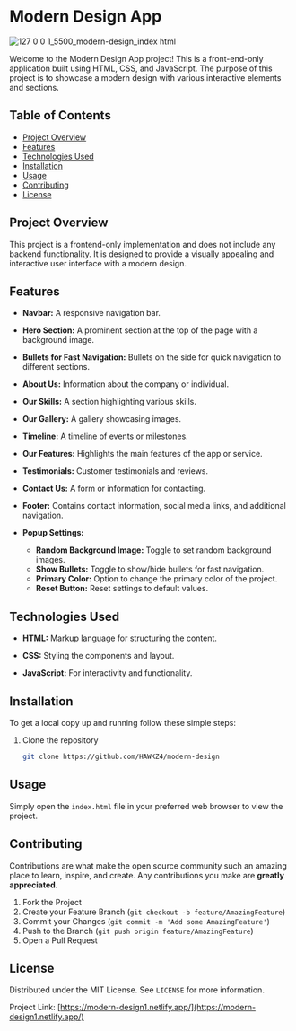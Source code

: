 # Modern Design App

![127 0 0 1_5500_modern-design_index html](https://github.com/HAWKZ4/modern-design/assets/108879264/0cb68e49-8aeb-4b49-aea3-89e06b8c8ecf)

Welcome to the Modern Design App project! This is a front-end-only application built using HTML, CSS, and JavaScript.
The purpose of this project is to showcase a modern design with various interactive elements and sections.

## Table of Contents

- [Project Overview](#project-overview)
- [Features](#features)
- [Technologies Used](#technologies-used)
- [Installation](#installation)
- [Usage](#usage)
- [Contributing](#contributing)
- [License](#license)

## Project Overview

This project is a frontend-only implementation and does not include any backend functionality.
It is designed to provide a visually appealing and interactive user interface with a modern design.

## Features

- **Navbar:** A responsive navigation bar.

- **Hero Section:** A prominent section at the top of the page with a background image.

- **Bullets for Fast Navigation:** Bullets on the side for quick navigation to different sections.

- **About Us:** Information about the company or individual.

- **Our Skills:** A section highlighting various skills.

- **Our Gallery:** A gallery showcasing images.

- **Timeline:** A timeline of events or milestones.

- **Our Features:** Highlights the main features of the app or service.

- **Testimonials:** Customer testimonials and reviews.

- **Contact Us:** A form or information for contacting.

- **Footer:** Contains contact information, social media links, and additional navigation.

- **Popup Settings:**
  - **Random Background Image:** Toggle to set random background images.
  - **Show Bullets:** Toggle to show/hide bullets for fast navigation.
  - **Primary Color:** Option to change the primary color of the project.
  - **Reset Button:** Reset settings to default values.

## Technologies Used

- **HTML:** Markup language for structuring the content.

- **CSS:** Styling the components and layout.

- **JavaScript:** For interactivity and functionality.

## Installation

To get a local copy up and running follow these simple steps:

1. Clone the repository
   ```sh
   git clone https://github.com/HAWKZ4/modern-design
   ```

## Usage

Simply open the `index.html` file in your preferred web browser to view the project.

## Contributing

Contributions are what make the open source community such an amazing place to learn, inspire, and create.
Any contributions you make are **greatly appreciated**.

1. Fork the Project
2. Create your Feature Branch (`git checkout -b feature/AmazingFeature`)
3. Commit your Changes (`git commit -m 'Add some AmazingFeature'`)
4. Push to the Branch (`git push origin feature/AmazingFeature`)
5. Open a Pull Request

## License

Distributed under the MIT License. See `LICENSE` for more information.

Project Link: [https://modern-design1.netlify.app/](https://modern-design1.netlify.app/)

